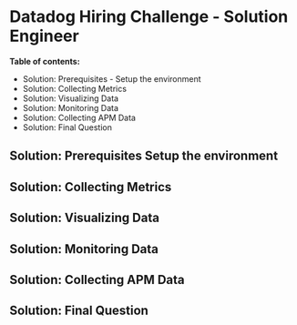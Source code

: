 # Datadog Hiring Challenge - Solution Engineer

**Table of contents:**
* Solution: Prerequisites - Setup the environment
* Solution: Collecting Metrics
* Solution: Visualizing Data
* Solution: Monitoring Data
* Solution: Collecting APM Data
* Solution: Final Question

## Solution: Prerequisites Setup the environment

## Solution: Collecting Metrics

## Solution: Visualizing Data

## Solution: Monitoring Data

## Solution: Collecting APM Data

## Solution: Final Question
